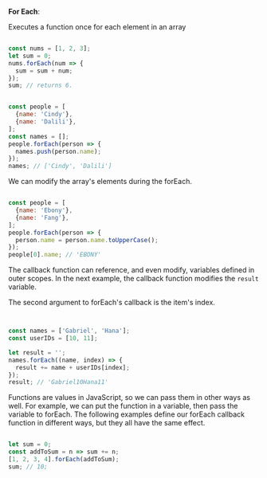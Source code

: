 **For Each**: 

Executes a function once for each element in an array

```javascript

const nums = [1, 2, 3];
let sum = 0;
nums.forEach(num => {
  sum = sum + num;
});
sum; // returns 6.
```

```javascript

const people = [
  {name: 'Cindy'},
  {name: 'Dalili'},
];
const names = [];
people.forEach(person => {
  names.push(person.name);
});
names; // ['Cindy', 'Dalili']
```

We can modify the array's elements during the forEach.

```javascript

const people = [
  {name: 'Ebony'},
  {name: 'Fang'},
];
people.forEach(person => {
  person.name = person.name.toUpperCase();
});
people[0].name; // 'EBONY'
```

The callback function can reference, and even modify, variables defined in outer scopes. In the next example, the callback function modifies the `result` variable.

The second argument to forEach's callback is the item's index.

```javascript


const names = ['Gabriel', 'Hana'];
const userIDs = [10, 11];

let result = '';
names.forEach((name, index) => {
  result += name + userIDs[index];
});
result; // 'Gabriel10Hana11'
```

Functions are values in JavaScript, so we can pass them in other ways as well.
For example, we can put the function in a variable, then pass the variable to forEach. 
The following examples define our forEach callback function in different ways, but they all have the same effect.

```javascript

let sum = 0;
const addToSum = n => sum += n;
[1, 2, 3, 4].forEach(addToSum);
sum; // 10;
```
